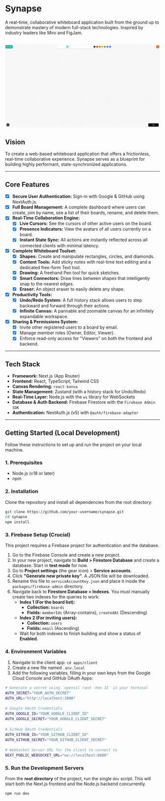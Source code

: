 # Synapse
A real-time, collaborative whiteboard application built from the ground up to demonstrate mastery of modern full-stack technologies. Inspired by industry leaders like Miro and FigJam.

![Synapse Application Screenshot](./images/synapse-screenshot.png) 
---

## Vision
To create a web-based whiteboard application that offers a frictionless, real-time collaborative experience. Synapse serves as a blueprint for building highly performant, state-synchronized applications.

---

## Core Features
- [x] **Secure User Authentication:** Sign-in with Google & GitHub using NextAuth.js.
- [x] **Full Board Management:** A complete dashboard where users can create, join by name, see a list of their boards, rename, and delete them.
- [x] **Real-Time Collaboration Engine:**
    - [x] **Live Cursors:** See the cursors of other active users on the board.
    - [x] **Presence Indicators:** View the avatars of all users currently on a board.
    - [x] **Instant State Sync:** All actions are instantly reflected across all connected clients with minimal latency.
- [x] **Complete Whiteboard Toolset:**
    - [x] **Shapes:** Create and manipulate rectangles, circles, and diamonds.
    - [x] **Content Tools:** Add sticky notes with real-time text editing and a dedicated free-form Text tool.
    - [x] **Drawing:** A freehand Pen tool for quick sketches.
    - [x] **Smart Connectors:** Draw lines between shapes that intelligently snap to the nearest edges.
    - [x] **Eraser:** An object eraser to easily delete any shape.
- [x] **Productivity Tools:**
    - [x] **Undo/Redo System:** A full history stack allows users to step backward and forward through their actions.
    - [x] **Infinite Canvas:** A pannable and zoomable canvas for an infinitely expandable workspace.
- [x] **Sharing & Permissions System:**
    - [x] Invite other registered users to a board by email.
    - [x] Manage member roles (Owner, Editor, Viewer).
    - [x] Enforce read-only access for "Viewers" on both the frontend and backend.

---

## Tech Stack
* **Framework:** Next.js (App Router)
* **Frontend:** React, TypeScript, Tailwind CSS
* **Canvas Rendering:** `react-konva`
* **State Management:** Zustand (with a history stack for Undo/Redo)
* **Real-Time Layer:** Node.js with the `ws` library for WebSockets
* **Database & Auth Backend:** Firebase Firestore with the `Firebase Admin SDK`
* **Authentication:** NextAuth.js (v5) with `@auth/firebase-adapter`

---

## Getting Started (Local Development)
Follow these instructions to set up and run the project on your local machine.

### 1. Prerequisites
* Node.js (v18 or later)
* npm

### 2. Installation
Clone the repository and install all dependencies from the root directory:

```bash
git clone https://github.com/your-username/synapse.git
cd synapse
npm install
```

### 3. Firebase Setup (Crucial)
This project requires a Firebase project for authentication and the database.

1. Go to the Firebase Console and create a new project.
2. In your new project, navigate to **Build > Firestore Database** and create a database. Start in **test mode** for now.
3. Go to **Project settings** (the gear icon) > **Service accounts**.
4. Click **"Generate new private key"**. A JSON file will be downloaded.
5. Rename this file to `serviceAccountKey.json` and place it inside the `packages/firebase-admin` directory.
6. Navigate back to **Firestore Database > Indexes**. You must manually create two indexes for the queries to work:
   * **Index 1 (For the board list):**
      * **Collection:** `boards`
      * **Fields:** `memberIds` (Array-contains), `createdAt` (Descending)
   * **Index 2 (For inviting users):**
      * **Collection:** `users`
      * **Fields:** `email` (Ascending)
   * Wait for both indexes to finish building and show a status of **Enabled**.

### 4. Environment Variables
1. Navigate to the client app: `cd apps/client`
2. Create a new file named `.env.local`
3. Add the following variables, filling in your own keys from the Google Cloud Console and GitHub OAuth Apps:

```bash
# Generate a secret using `openssl rand -hex 32` in your terminal
AUTH_SECRET="YOUR_AUTH_SECRET"
AUTH_URL="http://localhost:3000"

# Google OAuth Credentials
AUTH_GOOGLE_ID="YOUR_GOOGLE_CLIENT_ID"
AUTH_GOOGLE_SECRET="YOUR_GOOGLE_CLIENT_SECRET"

# GitHub OAuth Credentials
AUTH_GITHUB_ID="YOUR_GITHUB_CLIENT_ID"
AUTH_GITHUB_SECRET="YOUR_GITHUB_CLIENT_SECRET"

# WebSocket Server URL for the client to connect to
NEXT_PUBLIC_WEBSOCKET_URL="ws://localhost:8080"
```

### 5. Run the Development Servers
From the **root directory** of the project, run the single `dev` script. This will start both the Next.js frontend and the Node.js backend concurrently.

```bash
npm run dev
```